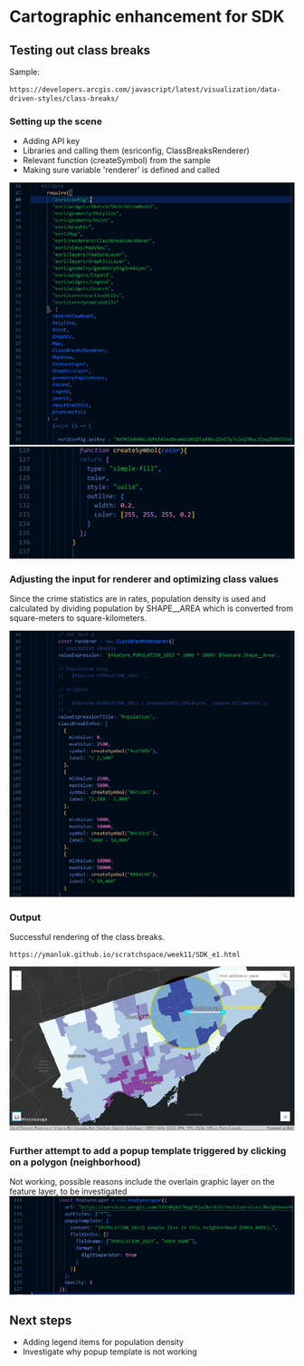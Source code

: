 # Cartographic enhancement for SDK

## Testing out class breaks 
Sample:
```
https://developers.arcgis.com/javascript/latest/visualization/data-driven-styles/class-breaks/
```

### Setting up the scene
- Adding API key
- Libraries and calling them (esriconfig, ClassBreaksRenderer)
- Relevant function (createSymbol) from the sample
- Making sure variable 'renderer' is defined and called 

![API key code](11_16.png "API key insert")
![createSymbol function](11_17.png "createSymbol function")

### Adjusting the input for renderer and optimizing class values
Since the crime statistics are in rates, population density is used and calculated by dividing population by SHAPE__AREA 
which is converted from square-meters to square-kilometers.

![API key code](11_18.png "API key insert")

### Output
Successful rendering of the class breaks.
```
https://ymanluk.github.io/scratchspace/week11/SDK_e1.html
```
![SDK rendered](11_20.png "SDK rendered")


### Further attempt to add a popup template triggered by clicking on a polygon (neighborhood)
Not working, possible reasons include the overlain graphic layer on the feature layer, to be investigated
![Failed popup template](11_19.png "Failed popup template")

## Next steps
- Adding legend items for population density
- Investigate why popup template is not working
